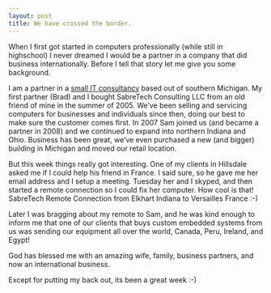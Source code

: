 ```yaml
---
layout: post
title: We have crossed the border.
---
```


When I first got started in computers professionally (while still in
highschool) I never dreamed I would be a partner in a company that did
business internationally. Before I tell that story let me give you some
background.

I am a partner in a [small IT consultancy](http://www.sabretechllc.com)
based out of southern Michigan. My first partner (Brad) and I bought
SabreTech Consulting <span class="caps"><span
class="caps">LLC</span></span> from an old friend of mine in the summer
of 2005. We’ve been selling and servicing computers for businesses and
individuals since then, doing our best to make sure the customer comes
first. In 2007 Sam joined us (and became a partner in 2008) and we
continued to expand into northern Indiana and Ohio. Business has been
great, we’ve even purchased a new (and bigger) building in Michigan and
moved our retail location.

But this week things really got interesting. One of my clients in
Hillsdale asked me if I could help his friend in France. I said sure, so
he gave me her email address and I setup a meeting. Tuesday her and I
skyped, and then started a remote connection so I could fix her
computer. How cool is that! SabreTech Remote Connection from Elkhart
Indiana to Versailles France :-)

Later I was bragging about my remote to Sam, and he was kind enough to
inform me that one of our clients that buys custom embedded systems from
us was sending our equipment all over the world, Canada, Peru, Ireland,
and Egypt!

God has blessed me with an amazing wife, family, business partners, and
now an international business.

Except for putting my back out, its been a great week :-)
